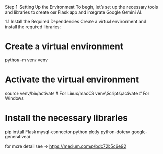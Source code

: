 Step 1: Setting Up the Environment
To begin, let’s set up the necessary tools and libraries to create our Flask app and integrate Google Gemini AI.

1.1 Install the Required Dependencies
Create a virtual environment and install the required libraries:

# Create a virtual environment
python -m venv venv
# Activate the virtual environment
source venv/bin/activate  # For Linux/macOS
venv\Scripts\activate  # For Windows
# Install the necessary libraries
pip install Flask mysql-connector-python plotly python-dotenv google-generativeai


for more detail see => https://medium.com/p/bdc72b5c6e92
